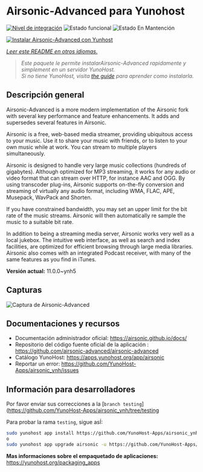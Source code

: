 <!--
Este archivo README esta generado automaticamente<https://github.com/YunoHost/apps/tree/master/tools/readme_generator>
No se debe editar a mano.
-->

# Airsonic-Advanced para Yunohost

[![Nivel de integración](https://dash.yunohost.org/integration/airsonic.svg)](https://dash.yunohost.org/appci/app/airsonic) ![Estado funcional](https://ci-apps.yunohost.org/ci/badges/airsonic.status.svg) ![Estado En Mantención](https://ci-apps.yunohost.org/ci/badges/airsonic.maintain.svg)

[![Instalar Airsonic-Advanced con Yunhost](https://install-app.yunohost.org/install-with-yunohost.svg)](https://install-app.yunohost.org/?app=airsonic)

*[Leer este README en otros idiomas.](./ALL_README.md)*

> *Este paquete le permite instalarAirsonic-Advanced rapidamente y simplement en un servidor YunoHost.*  
> *Si no tiene YunoHost, visita [the guide](https://yunohost.org/install) para aprender como instalarla.*

## Descripción general

Airsonic-Advanced is a more modern implementation of the Airsonic fork with several key performance and feature enhancements. It adds and supersedes several features in Airsonic.

Airsonic is a free, web-based media streamer, providing ubiquitous access to your music. Use it to share your music with friends, or to listen to your own music while at work. You can stream to multiple players simultaneously.

Airsonic is designed to handle very large music collections (hundreds of gigabytes). Although optimized for MP3 streaming, it works for any audio or video format that can stream over HTTP, for instance AAC and OGG. By using transcoder plug-ins, Airsonic supports on-the-fly conversion and streaming of virtually any audio format, including WMA, FLAC, APE, Musepack, WavPack and Shorten.

If you have constrained bandwidth, you may set an upper limit for the bit rate of the music streams. Airsonic will then automatically re sample the music to a suitable bit rate.

In addition to being a streaming media server, Airsonic works very well as a local jukebox. The intuitive web interface, as well as search and index facilities, are optimized for efficient browsing through large media libraries. Airsonic also comes with an integrated Podcast receiver, with many of the same features as you find in iTunes.


**Versión actual:** 11.0.0~ynh5

## Capturas

![Captura de Airsonic-Advanced](./doc/screenshots/screenshot_01.png)

## Documentaciones y recursos

- Documentación administrador oficial: <https://airsonic.github.io/docs/>
- Repositorio del código fuente oficial de la aplicación : <https://github.com/airsonic-advanced/airsonic-advanced>
- Catálogo YunoHost: <https://apps.yunohost.org/app/airsonic>
- Reportar un error: <https://github.com/YunoHost-Apps/airsonic_ynh/issues>

## Información para desarrolladores

Por favor enviar sus correcciones a la [`branch testing`](https://github.com/YunoHost-Apps/airsonic_ynh/tree/testing

Para probar la rama `testing`, sigue asÍ:

```bash
sudo yunohost app install https://github.com/YunoHost-Apps/airsonic_ynh/tree/testing --debug
o
sudo yunohost app upgrade airsonic -u https://github.com/YunoHost-Apps/airsonic_ynh/tree/testing --debug
```

**Mas informaciones sobre el empaquetado de aplicaciones:** <https://yunohost.org/packaging_apps>
